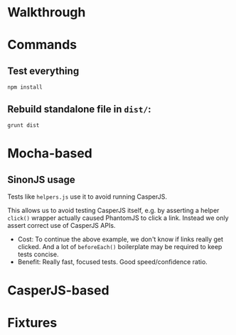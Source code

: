 # Walkthrough

# Commands

## Test everything

    npm install

## Rebuild standalone file in `dist/`:

    grunt dist

# Mocha-based

## SinonJS usage

Tests like `helpers.js` use it to avoid running CasperJS.

This allows us to avoid testing CasperJS itself, e.g. by asserting a helper `click()` wrapper actually caused PhantomJS to click a link. Instead we only assert correct use of CasperJS APIs.

* Cost: To continue the above example, we don't know if links really get clicked. And a lot of `beforeEach()` boilerplate may be required to keep tests concise.
* Benefit: Really fast, focused tests. Good speed/confidence ratio.

# CasperJS-based

# Fixtures
